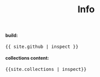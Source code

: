 ﻿---
layout: default
title: Info
published: true
exclude: true
---

#### build:
<pre>{{ site.github | inspect }}</pre>

#### collections content:
<pre>{{site.collections | inspect}}</pre>